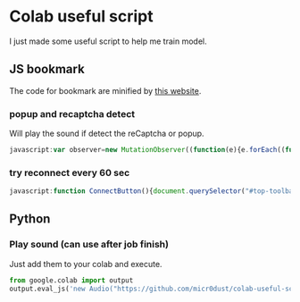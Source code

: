 # Colab useful script

I just made some useful script to help me train model.

## JS bookmark

The code for bookmark are minified by [this website](https://www.digitalocean.com/community/tools/minify).

### popup and recaptcha detect

Will play the sound if detect the reCaptcha or popup.

```js
javascript:var observer=new MutationObserver((function(e){e.forEach((function(e){e.addedNodes.length&&e.addedNodes.forEach((function(e){e.matches&&e.matches("colab-recaptcha-dialog")?(notify("under%20attack"),notify("converted")):e.matches&&e.matches("mwc-dialog")&&notify("Requires_Skilled_Engineers")}))}))}));function notify(e){var o=document.createElement("audio");o.src="https://github.com/micr0dust/colab-useful-script/raw/main/sound/"+e+".mp3?raw=true",o.autoplay=!0,o.loop=!1,document.body.appendChild(o)}observer.observe(document.body,{childList:!0});
```

### try reconnect every 60 sec

```js
javascript:function ConnectButton(){document.querySelector("#top-toolbar > colab-connect-button").shadowRoot.querySelector("#connect").click()}setInterval(ConnectButton,6e4);
```

## Python

### Play sound (can use after job finish)

Just add them to your colab and execute.

```python
from google.colab import output
output.eval_js('new Audio("https://github.com/micr0dust/colab-useful-script/raw/main/sound/Victory_aoe3de.ogg?raw=true").play()')
```
